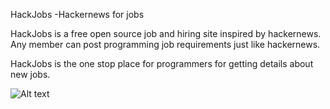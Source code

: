 HackJobs -Hackernews for jobs 


HackJobs is a free open source job and hiring site inspired by hackernews. Any member can post programming job requirements just like hackernews.

HackJobs is the one stop place for programmers for getting details about new jobs.

![Alt text](/img/screenshot.png?raw=true "Design")

